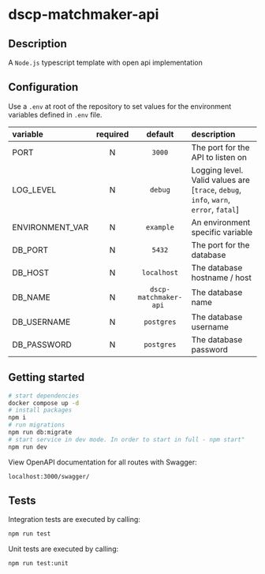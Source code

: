 # dscp-matchmaker-api

## Description

A `Node.js` typescript template with open api implementation

## Configuration

Use a `.env` at root of the repository to set values for the environment variables defined in `.env` file.

| variable        | required |        default         | description                                                                          |
| :-------------- | :------: | :--------------------: | :----------------------------------------------------------------------------------- |
| PORT            |    N     |         `3000`         | The port for the API to listen on                                                    |
| LOG_LEVEL       |    N     |        `debug`         | Logging level. Valid values are [`trace`, `debug`, `info`, `warn`, `error`, `fatal`] |
| ENVIRONMENT_VAR |    N     |       `example`        | An environment specific variable                                                     |
| DB_PORT         |    N     |         `5432`         | The port for the database                                                            |
| DB_HOST         |    N     |      `localhost`       | The database hostname / host                                                         |
| DB_NAME         |    N     | `dscp-matchmaker-api ` | The database name                                                                    |
| DB_USERNAME     |    N     |       `postgres`       | The database username                                                                |
| DB_PASSWORD     |    N     |       `postgres`       | The database password                                                                |

## Getting started

```sh
# start dependencies
docker compose up -d
# install packages
npm i
# run migrations
npm run db:migrate
# start service in dev mode. In order to start in full - npm start"
npm run dev
```

View OpenAPI documentation for all routes with Swagger:

```
localhost:3000/swagger/
```

## Tests

Integration tests are executed by calling:

```sh
npm run test
```

Unit tests are executed by calling:

```sh
npm run test:unit
```

